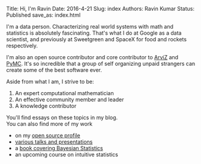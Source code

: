 Title: Hi, I'm Ravin
Date: 2016-4-21 
Slug:  index
Authors: Ravin Kumar
Status: Published
save_as: index.html 


I'm a data person. Characterizing real world systems with math and statistics is absolutely fascinating.
That's what I do at Google as a data scientist, and previously at Sweetgreen and SpaceX for
food and rockets respectively.

I'm also an open source contributor and core contributor to
[ArviZ](https://arviz-devs.github.io/arviz/index.html) and [PyMC](https://docs.pymc.io/). 
It's so incredible that a group of self organizing unpaid strangers can create 
some of the best software ever.

Aside from what I am, I strive to be:

1. An expert computational mathematician
2. An effective community member and leader
3. A knowledge contributor

You'll find essays on these topics in my blog.  
You can also find more of my work 

* on my [open source profile](https://github.com/canyon289) 
* [various talks and presentations]({filename}/pages/Talks.md)  
* a [book covering Bayesian Statistics](https://www.routledge.com/Bayesian-Modeling-and-Computation-in-Python/Martin-Kumar-Lao/p/book/9780367894368)   
* an upcoming course on intuitive statistics  
 
<svg viewbox="0 0 100 100" style="position:absolute;z-index:-1;opacity:4%;max-width:60%;max-height:80%;left: 50%;-webkit-transform:translateX(-50%);-ms-transform: translateX(-50%);transform:translateX(-50%);bottom:-15%;">
    <style type="text/css">
        path {
            fill: none;
            stroke: #12221D;
            stroke-width: 0.1rem;
            stroke-miterlimit: 10;
            stroke-linecap: round;
        }
        #K-triangle-1,
        #K-triangle-2 {
            stroke-dasharray: 1;
            stroke-dashoffset: 1;
            animation: dash 2s linear forwards;
        }
        #R-triangle-circle {
            stroke-dasharray: 1;
            stroke-dashoffset: 1;
            animation: dash 2.4s linear forwards;			}
        @keyframes dash {
            to {
                stroke-dashoffset: 0;
            }
        }
    </style>
    <g id="R">
        <path id="R-triangle-circle" d="M 15 42.1297 L 43.5792 91.6304 L 15 91.6304 L 15 8.3696 A 32.0984 32.0984 0 0 1 15 72.5664 Z" pathLength="1"/>
    </g>
    <g id="K">
        <path id="K-triangle-1" d="M 56.2434 58.1775 L 85 8.3696 L 56.2434 8.3696 Z" pathLength="1"/>
        <path id="K-triangle-2" d="M 56.2434 42.1297 L 85 91.6304 L 56.2434 91.6304 Z" pathLength="1"/>
    </g>
</svg>

